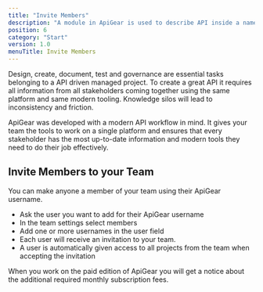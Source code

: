 ```yaml
---
title: "Invite Members"
description: "A module in ApiGear is used to describe API inside a namespace"
position: 6
category: "Start"
version: 1.0
menuTitle: Invite Members
---
```


Design, create, document, test and governance are essential tasks belonging to a API driven managed project. To create a great API it requires all information from all stakeholders coming together using the same platform and same modern tooling. Knowledge silos will lead to inconsistency and friction.

ApiGear was developed with a modern API workflow in mind. It gives your team the tools to work on a single platform and ensures that every stakeholder has the most up-to-date information and modern tools they need to do their job effectively.

## Invite Members to your Team

You can make anyone a member of your team using their ApiGear username.

- Ask the user you want to add for their ApiGear username
- In the team settings select members
- Add one or more usernames in the user field
- Each user will receive an invitation to your team.
- A user is automatically given access to all projects from the team when accepting the invitation

<alert>
When you work on the paid edition of ApiGear you will get a notice about the additional required monthly subscription fees.
</alert>
